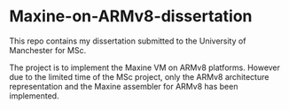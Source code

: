 # Maxine-on-ARMv8-dissertation

This repo contains my dissertation submitted to the University of Manchester for MSc.

The project is to implement the Maxine VM on ARMv8 platforms. 
However due to the limited time of the MSc project, only the ARMv8 architecture representation and the Maxine assembler for ARMv8 has been implemented.
